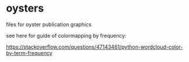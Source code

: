 # oysters
files for oyster publication graphics

see here for guide of colormapping by frequency:

https://stackoverflow.com/questions/47143461/python-wordcloud-color-by-term-frequency